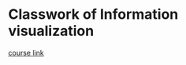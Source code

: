 # Classwork of Information visualization

[course link](https://www.coursera.org/learn/information-visualization-programming-d3js/home/welcome)